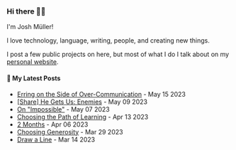 ### Hi there 👋🏻

I'm Josh Müller!

I love technology, language, writing, people, and creating new things.

I post a few public projects on here, but most of what I do I talk about on my [personal website](https://joshmuller.ca).




#### 📝 My Latest Posts

<!-- BLOG-POST-LIST:START -->
- [Erring on the Side of Over-Communication](https://joshmuller.ca/writings/2023/err-on-the-side-of-overcommunication/) - May 15 2023
- [[Share] He Gets Us: Enemies](https://joshmuller.ca/writings/2023/he-gets-us-enemies/) - May 09 2023
- [On &quot;Impossible&quot;](https://joshmuller.ca/writings/2023/on-impossible/) - May 07 2023
- [Choosing the Path of Learning](https://joshmuller.ca/writings/2023/choosing-the-path-of-learning/) - Apr 13 2023
- [2 Months](https://joshmuller.ca/writings/2023/2-months/) - Apr 06 2023
- [Choosing Generosity](https://joshmuller.ca/writings/2023/choosing-generosity/) - Mar 29 2023
- [Draw a Line](https://joshmuller.ca/writings/2023/draw-a-line/) - Mar 14 2023<!-- BLOG-POST-LIST:END -->



<!--
**theJoshMuller/theJoshMuller** is a ✨ _special_ ✨ repository because its `README.md` (this file) appears on your GitHub profile.

Here are some ideas to get you started:

- 🔭 I’m currently working on ...
- 🌱 I’m currently learning ...
- 👯 I’m looking to collaborate on ...
- 🤔 I’m looking for help with ...
- 💬 Ask me about ...
- 📫 How to reach me: ...
- 😄 Pronouns: ...
- ⚡ Fun fact: ...
-->
